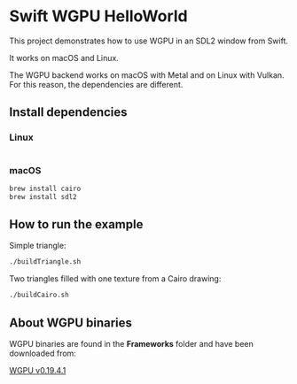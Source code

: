 # Swift WGPU HelloWorld

This project demonstrates how to use WGPU in an SDL2 window from Swift. 

It works on macOS and Linux. 

The WGPU backend works on macOS with Metal and on Linux with Vulkan. For this reason, the dependencies are different.

## Install dependencies

### Linux
```bash
```

### macOS
```bash
brew install cairo
brew install sdl2
```

## How to run the example

Simple triangle:
```bash
./buildTriangle.sh
```

Two triangles filled with one texture from a Cairo drawing:
```bash
./buildCairo.sh
```

## About WGPU binaries 

WGPU binaries are found in the **Frameworks** folder and have been downloaded from:

[WGPU v0.19.4.1](https://github.com/gfx-rs/wgpu-native/releases)
